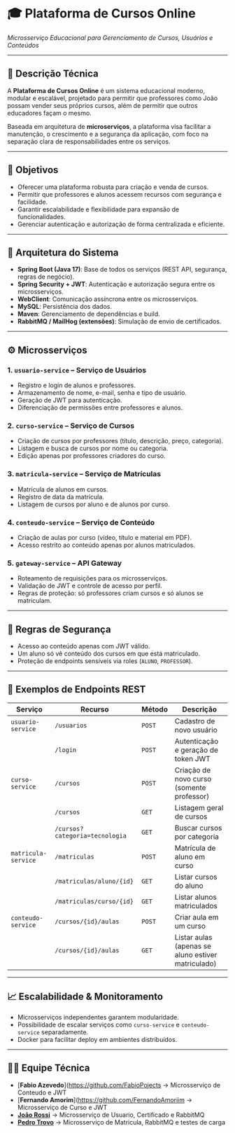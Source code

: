 # 🎓 Plataforma de Cursos Online

*Microsserviço Educacional para Gerenciamento de Cursos, Usuários e Conteúdos*

---

## 📘 Descrição Técnica

A **Plataforma de Cursos Online** é um sistema educacional moderno, modular e escalável, projetado para permitir que professores como João possam vender seus próprios cursos, além de permitir que outros educadores façam o mesmo.

Baseada em arquitetura de **microserviços**, a plataforma visa facilitar a manutenção, o crescimento e a segurança da aplicação, com foco na separação clara de responsabilidades entre os serviços.

---

## 🎯 Objetivos

- Oferecer uma plataforma robusta para criação e venda de cursos.
- Permitir que professores e alunos acessem recursos com segurança e facilidade.
- Garantir escalabilidade e flexibilidade para expansão de funcionalidades.
- Gerenciar autenticação e autorização de forma centralizada e eficiente.

---

## 📐 Arquitetura do Sistema

- **Spring Boot (Java 17)**: Base de todos os serviços (REST API, segurança, regras de negócio).
- **Spring Security + JWT**: Autenticação e autorização segura entre os microsserviços.
- **WebClient**: Comunicação assíncrona entre os microsserviços.
- **MySQL**: Persistência dos dados.
- **Maven**: Gerenciamento de dependências e build.
- **RabbitMQ / MailHog (extensões)**: Simulação de envio de certificados.

---

## ⚙️ Microsserviços

### 1. `usuario-service` – Serviço de Usuários
- Registro e login de alunos e professores.
- Armazenamento de nome, e-mail, senha e tipo de usuário.
- Geração de JWT para autenticação.
- Diferenciação de permissões entre professores e alunos.

### 2. `curso-service` – Serviço de Cursos
- Criação de cursos por professores (título, descrição, preço, categoria).
- Listagem e busca de cursos por nome ou categoria.
- Edição apenas por professores criadores do curso.

### 3. `matricula-service` – Serviço de Matrículas
- Matrícula de alunos em cursos.
- Registro de data da matrícula.
- Listagem de cursos por aluno e de alunos por curso.

### 4. `conteudo-service` – Serviço de Conteúdo
- Criação de aulas por curso (vídeo, título e material em PDF).
- Acesso restrito ao conteúdo apenas por alunos matriculados.

### 5. `gateway-service` – API Gateway
- Roteamento de requisições para os microsserviços.
- Validação de JWT e controle de acesso por perfil.
- Regras de proteção: só professores criam cursos e só alunos se matriculam.

---

## 🔐 Regras de Segurança

- Acesso ao conteúdo apenas com JWT válido.
- Um aluno só vê conteúdo dos cursos em que está matriculado.
- Proteção de endpoints sensíveis via roles (`ALUNO`, `PROFESSOR`).

---

## 📡 Exemplos de Endpoints REST

| **Serviço**         | **Recurso**                    | **Método** | **Descrição**                                   |
|--------------------|--------------------------------|------------|-------------------------------------------------|
| `usuario-service`  | `/usuarios`                    | `POST`     | Cadastro de novo usuário                        |
|                    | `/login`                       | `POST`     | Autenticação e geração de token JWT             |
| `curso-service`    | `/cursos`                      | `POST`     | Criação de novo curso (somente professor)       |
|                    | `/cursos`                      | `GET`      | Listagem geral de cursos                        |
|                    | `/cursos?categoria=tecnologia` | `GET`      | Buscar cursos por categoria                     |
| `matricula-service`| `/matriculas`                  | `POST`     | Matrícula de aluno em curso                     |
|                    | `/matriculas/aluno/{id}`       | `GET`      | Listar cursos do aluno                          |
|                    | `/matriculas/curso/{id}`       | `GET`      | Listar alunos matriculados                      |
| `conteudo-service` | `/cursos/{id}/aulas`           | `POST`     | Criar aula em um curso                          |
|                    | `/cursos/{id}/aulas`           | `GET`      | Listar aulas (apenas se aluno estiver matriculado) |

---

## 📈 Escalabilidade & Monitoramento

- Microsserviços independentes garantem modularidade.
- Possibilidade de escalar serviços como `curso-service` e `conteudo-service` separadamente.
- Docker para facilitar deploy em ambientes distribuídos.

---

## 👨‍🏫 Equipe Técnica

- [**Fabio Azevedo**](https://github.com/FabioPojects -> Microsserviço de Conteudo e JWT
- [**Fernando Amorim**](https://github.com/FernandoAmoriim -> Microsserviço de Curso e JWT
- [**João Rossi**](https://github.com/JoaoRossii) -> Microsserviço de Usuario, Certificado e RabbitMQ
- [**Pedro Trovo**](https://github.com/PedroTrovoSouza) -> Microsserviço de Matricula, RabbitMQ e testes de carga

